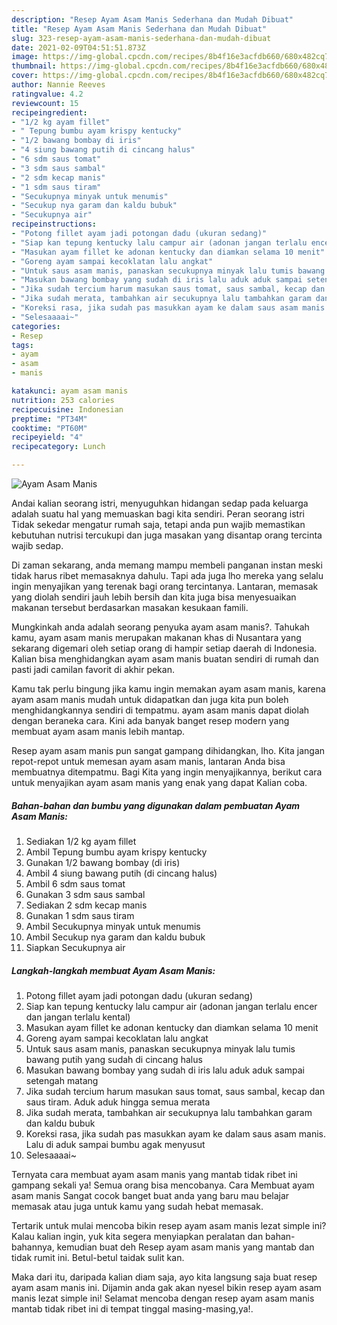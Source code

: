 ```yaml
---
description: "Resep Ayam Asam Manis Sederhana dan Mudah Dibuat"
title: "Resep Ayam Asam Manis Sederhana dan Mudah Dibuat"
slug: 323-resep-ayam-asam-manis-sederhana-dan-mudah-dibuat
date: 2021-02-09T04:51:51.873Z
image: https://img-global.cpcdn.com/recipes/8b4f16e3acfdb660/680x482cq70/ayam-asam-manis-foto-resep-utama.jpg
thumbnail: https://img-global.cpcdn.com/recipes/8b4f16e3acfdb660/680x482cq70/ayam-asam-manis-foto-resep-utama.jpg
cover: https://img-global.cpcdn.com/recipes/8b4f16e3acfdb660/680x482cq70/ayam-asam-manis-foto-resep-utama.jpg
author: Nannie Reeves
ratingvalue: 4.2
reviewcount: 15
recipeingredient:
- "1/2 kg ayam fillet"
- " Tepung bumbu ayam krispy kentucky"
- "1/2 bawang bombay di iris"
- "4 siung bawang putih di cincang halus"
- "6 sdm saus tomat"
- "3 sdm saus sambal"
- "2 sdm kecap manis"
- "1 sdm saus tiram"
- "Secukupnya minyak untuk menumis"
- "Secukup nya garam dan kaldu bubuk"
- "Secukupnya air"
recipeinstructions:
- "Potong fillet ayam jadi potongan dadu (ukuran sedang)"
- "Siap kan tepung kentucky lalu campur air (adonan jangan terlalu encer dan jangan terlalu kental)"
- "Masukan ayam fillet ke adonan kentucky dan diamkan selama 10 menit"
- "Goreng ayam sampai kecoklatan lalu angkat"
- "Untuk saus asam manis, panaskan secukupnya minyak lalu tumis bawang putih yang sudah di cincang halus"
- "Masukan bawang bombay yang sudah di iris lalu aduk aduk sampai setengah matang"
- "Jika sudah tercium harum masukan saus tomat, saus sambal, kecap dan saus tiram. Aduk aduk hingga semua merata"
- "Jika sudah merata, tambahkan air secukupnya lalu tambahkan garam dan kaldu bubuk"
- "Koreksi rasa, jika sudah pas masukkan ayam ke dalam saus asam manis. Lalu di aduk sampai bumbu agak menyusut"
- "Selesaaaai~"
categories:
- Resep
tags:
- ayam
- asam
- manis

katakunci: ayam asam manis 
nutrition: 253 calories
recipecuisine: Indonesian
preptime: "PT34M"
cooktime: "PT60M"
recipeyield: "4"
recipecategory: Lunch

---
```



![Ayam Asam Manis](https://img-global.cpcdn.com/recipes/8b4f16e3acfdb660/680x482cq70/ayam-asam-manis-foto-resep-utama.jpg)

Andai kalian seorang istri, menyuguhkan hidangan sedap pada keluarga adalah suatu hal yang memuaskan bagi kita sendiri. Peran seorang istri Tidak sekedar mengatur rumah saja, tetapi anda pun wajib memastikan kebutuhan nutrisi tercukupi dan juga masakan yang disantap orang tercinta wajib sedap.

Di zaman  sekarang, anda memang mampu membeli panganan instan meski tidak harus ribet memasaknya dahulu. Tapi ada juga lho mereka yang selalu ingin menyajikan yang terenak bagi orang tercintanya. Lantaran, memasak yang diolah sendiri jauh lebih bersih dan kita juga bisa menyesuaikan makanan tersebut berdasarkan masakan kesukaan famili. 



Mungkinkah anda adalah seorang penyuka ayam asam manis?. Tahukah kamu, ayam asam manis merupakan makanan khas di Nusantara yang sekarang digemari oleh setiap orang di hampir setiap daerah di Indonesia. Kalian bisa menghidangkan ayam asam manis buatan sendiri di rumah dan pasti jadi camilan favorit di akhir pekan.

Kamu tak perlu bingung jika kamu ingin memakan ayam asam manis, karena ayam asam manis mudah untuk didapatkan dan juga kita pun boleh menghidangkannya sendiri di tempatmu. ayam asam manis dapat diolah dengan beraneka cara. Kini ada banyak banget resep modern yang membuat ayam asam manis lebih mantap.

Resep ayam asam manis pun sangat gampang dihidangkan, lho. Kita jangan repot-repot untuk memesan ayam asam manis, lantaran Anda bisa membuatnya ditempatmu. Bagi Kita yang ingin menyajikannya, berikut cara untuk menyajikan ayam asam manis yang enak yang dapat Kalian coba.

<!--inarticleads1-->

##### Bahan-bahan dan bumbu yang digunakan dalam pembuatan Ayam Asam Manis:

1. Sediakan 1/2 kg ayam fillet
1. Ambil  Tepung bumbu ayam krispy kentucky
1. Gunakan 1/2 bawang bombay (di iris)
1. Ambil 4 siung bawang putih (di cincang halus)
1. Ambil 6 sdm saus tomat
1. Gunakan 3 sdm saus sambal
1. Sediakan 2 sdm kecap manis
1. Gunakan 1 sdm saus tiram
1. Ambil Secukupnya minyak untuk menumis
1. Ambil Secukup nya garam dan kaldu bubuk
1. Siapkan Secukupnya air




<!--inarticleads2-->

##### Langkah-langkah membuat Ayam Asam Manis:

1. Potong fillet ayam jadi potongan dadu (ukuran sedang)
1. Siap kan tepung kentucky lalu campur air (adonan jangan terlalu encer dan jangan terlalu kental)
1. Masukan ayam fillet ke adonan kentucky dan diamkan selama 10 menit
1. Goreng ayam sampai kecoklatan lalu angkat
1. Untuk saus asam manis, panaskan secukupnya minyak lalu tumis bawang putih yang sudah di cincang halus
1. Masukan bawang bombay yang sudah di iris lalu aduk aduk sampai setengah matang
1. Jika sudah tercium harum masukan saus tomat, saus sambal, kecap dan saus tiram. Aduk aduk hingga semua merata
1. Jika sudah merata, tambahkan air secukupnya lalu tambahkan garam dan kaldu bubuk
1. Koreksi rasa, jika sudah pas masukkan ayam ke dalam saus asam manis. Lalu di aduk sampai bumbu agak menyusut
1. Selesaaaai~




Ternyata cara membuat ayam asam manis yang mantab tidak ribet ini gampang sekali ya! Semua orang bisa mencobanya. Cara Membuat ayam asam manis Sangat cocok banget buat anda yang baru mau belajar memasak atau juga untuk kamu yang sudah hebat memasak.

Tertarik untuk mulai mencoba bikin resep ayam asam manis lezat simple ini? Kalau kalian ingin, yuk kita segera menyiapkan peralatan dan bahan-bahannya, kemudian buat deh Resep ayam asam manis yang mantab dan tidak rumit ini. Betul-betul taidak sulit kan. 

Maka dari itu, daripada kalian diam saja, ayo kita langsung saja buat resep ayam asam manis ini. Dijamin anda gak akan nyesel bikin resep ayam asam manis lezat simple ini! Selamat mencoba dengan resep ayam asam manis mantab tidak ribet ini di tempat tinggal masing-masing,ya!.


